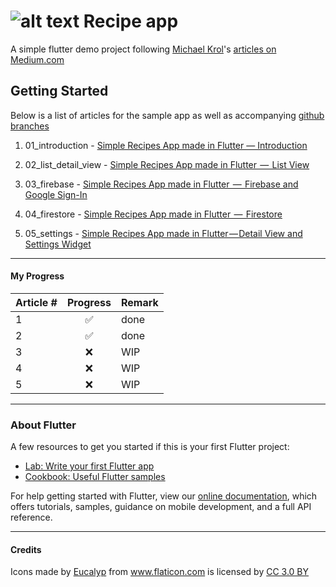 # ![alt text](https://github.com/enigmatic7earth/Recipes_app/blob/master/ios/Runner/Assets.xcassets/AppIcon.appiconset/Icon-72.png "Recepies - Flutter app") Recipe app

A simple flutter demo project following [Michael Krol](https://github.com/krolmic)'s [articles on Medium.com](https://medium.com/@michael.krol)



## Getting Started
Below is a list of articles for the sample app as well as accompanying [github branches](https://github.com/krolmic/recipes_app/branches)
1. 01_introduction - [Simple Recipes App made in Flutter — Introduction](https://medium.com/@michael.krol/simple-recipes-app-made-in-flutter-introduction-c80964167a19)

2. 02_list_detail_view - [Simple Recipes App made in Flutter  —  List View](https://medium.com/@michael.krol/simple-recipes-app-made-in-flutter-list-view-283ef85f91e7)

3. 03_firebase - [Simple Recipes App made in Flutter  —  Firebase and Google Sign-In](https://medium.com/flutter-community/simple-recipes-app-made-in-flutter-firebase-and-google-sign-in-14d1535e9a59)

4. 04_firestore - [Simple Recipes App made in Flutter  —  Firestore](https://medium.com/flutter-community/simple-recipes-app-made-in-flutter-firestore-f386722102da)

5. 05_settings - [Simple Recipes App made in Flutter — Detail View and Settings Widget](https://medium.com/flutter-community/simple-recipes-app-made-in-flutter-detail-view-and-settings-widget-9a7ca9ebec93)





---
#### My Progress

| Article #        | Progress           | Remark|
| ------------- |:-------------:| ---|
| 1      | ✅ | done |
| 2      | ✅ | done |
| 3      | ❌ | WIP |
| 4      | ❌ | WIP |
| 5      | ❌ | WIP |





---
### About Flutter

A few resources to get you started if this is your first Flutter project:

- [Lab: Write your first Flutter app](https://flutter.io/docs/get-started/codelab)
- [Cookbook: Useful Flutter samples](https://flutter.io/docs/cookbook)

For help getting started with Flutter, view our 
[online documentation](https://flutter.io/docs), which offers tutorials, 
samples, guidance on mobile development, and a full API reference.

---
#### Credits

<div>Icons made by <a href="https://www.flaticon.com/authors/eucalyp" title="Eucalyp">Eucalyp</a> from <a href="https://www.flaticon.com/" 			    title="Flaticon">www.flaticon.com</a> is licensed by <a href="http://creativecommons.org/licenses/by/3.0/" 			    title="Creative Commons BY 3.0" target="_blank">CC 3.0 BY</a></div>
